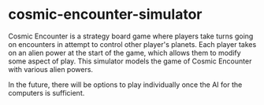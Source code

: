 # cosmic-encounter-simulator

Cosmic Encounter is a strategy board game where players take turns going on encounters in attempt to control other player's planets. Each player takes on an alien power at the start of the game, which allows them to modify some aspect of play. This simulator models the game of Cosmic Encounter with various alien powers. 

In the future, there will be options to play individually once the AI for the computers is sufficient.
